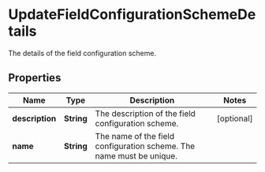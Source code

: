 

# UpdateFieldConfigurationSchemeDetails

The details of the field configuration scheme.

## Properties

| Name | Type | Description | Notes |
|------------ | ------------- | ------------- | -------------|
|**description** | **String** | The description of the field configuration scheme. |  [optional] |
|**name** | **String** | The name of the field configuration scheme. The name must be unique. |  |




